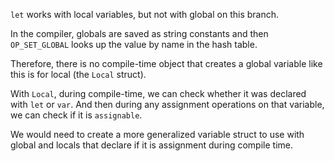 `let` works with local variables, but not with global on this branch.

In the compiler, globals are saved as string constants and then `OP_SET_GLOBAL`
looks up the value by name in the hash table.

Therefore, there is no compile-time object that creates a global variable
like this is for local (the `Local` struct).

With `Local`, during compile-time, we can check whether it was declared with `let`
or `var`. And then during any assignment operations on that variable, we can
check if it is `assignable`.

We would need to create a more generalized variable struct to use with global
and locals that declare if it is assignment during compile time.
